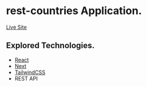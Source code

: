 # rest-countries Application.
[Live Site](https://jafry-rest-countries.netlify.app/)

## Explored Technologies.
- [React](https://reactjs.org/)
- [Next](https://nextjs.org/)
- [TailwindCSS](https://tailwindcss.com/)
- REST API
